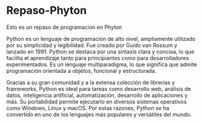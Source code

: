 # Repaso-Phyton
Esto es un repaso de programacion en Phyton

Python es un lenguaje de programación de alto nivel, ampliamente utilizado por su simplicidad y legibilidad. Fue creado por Guido van Rossum y lanzado en 1991. Python se destaca por una sintaxis clara y concisa, lo que facilita el aprendizaje tanto para principiantes como para desarrolladores experimentados. Es un lenguaje multiparadigma, lo que significa que admite programación orientada a objetos, funcional y estructurada.

Gracias a su gran comunidad y a la extensa colección de librerías y frameworks, Python es ideal para tareas como desarrollo web, análisis de datos, inteligencia artificial, automatización, desarrollo de aplicaciones y más. Su portabilidad permite ejecutarlo en diversos sistemas operativos como Windows, Linux y macOS. Por estas razones, Python se ha convertido en uno de los lenguajes más populares y versátiles del mundo.
